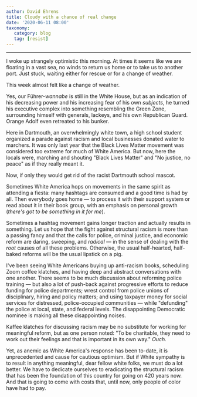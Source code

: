 ```yaml
---
author: David Ehrens
title: Cloudy with a chance of real change
date: '2020-06-11 08:00'
taxonomy:
   category: blog
   tag: [resist]
---
```

---
I woke up strangely optimistic this morning. At times it seems like we are floating in a vast sea, no winds to return us home or to take us to another port. Just stuck, waiting either for rescue or for a change of weather.

This week almost felt like a change of weather.

Yes, our Führer-*wannabe* is still in the White House, but as an indication of his decreasing power and his increasing fear of his own *subjects*, he turned his executive complex into something resembling the Green Zone, surrounding himself with generals, lackeys, and his own Republican Guard. Orange Adolf even retreated to his bunker.

Here in Dartmouth, an overwhelmingly white town, a high school student organized a parade against racism and local businesses donated water to marchers. It was only last year that the Black Lives Matter movement was considered too extreme for much of White America. But now, here the locals were, marching and shouting "Black Lives Matter" and "No justice, no peace" as if they really meant it.

Now, if only they would get rid of the racist Dartmouth school mascot.

Sometimes White America hops on movements in the same spirit as attending a fiesta: many hashtags are consumed and a good time is had by all. Then everybody goes home — to process it with their support system or read about it in their book group, with an emphasis on personal growth (*there's got to be something in it for me*).

Sometimes a hashtag movement gains longer traction and actually results in something. Let us hope that the fight against structural racism is more than a passing fancy and that the calls for police, criminal justice, and economic reform are daring, sweeping, and *radical* — in the sense of dealing with the *root* causes of all these problems. Otherwise, the usual half-hearted, half-baked reforms will be the usual lipstick on a pig.

I've been seeing White Americans buying up anti-racism books, scheduling Zoom coffee klatches, and having deep and abstract conversations with one another. There seems to be much discussion about reforming police training — but also a lot of push-back against progressive efforts to reduce funding for police departments; wrest control from police unions of disciplinary, hiring and policy matters; and using taxpayer money for social services for distressed, police-occupied communities — while "defunding" the police at local, state, and federal levels. The disappointing Democratic nominee is making all these disappointing noises.

Kaffee klatches for discussing racism may be no substitute for working for meaningful reform, but as one person noted: "To be charitable, they need to work out their feelings and that is important in its own way." *Ouch.*

Yet, as anemic as White America's response has been to-date, it is unprecedented and cause for cautious optimism. But if White sympathy is to result in anything meaningful, dear fellow white folks, we must do a lot better. We have to dedicate ourselves to eradicating the structural racism that has been the foundation of this country for going on 420 years now. And that is going to come with costs that, until now, only people of color have had to pay.
